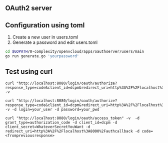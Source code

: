 ## OAuth2 server


## Configuration using toml

 1. Create a new user in users.toml
 2. Generate a password and edit users.toml

```sh
cd $GOPATH/0-complexity/openvcloud/apps/oauthserver/users/main
go run generate.go 'yourpassword'
```

## Test using curl

```
curl "http://localhost:8080/login/oauth/authorize?response_type=code&client_id=dcpm&redirect_uri=http%3A%2F%2Flocalhost%3A1543%2Fauthcallback&scope=dcpm" -v

curl "http://localhost:8080/login/oauth/authorize?response_type=code&client_id=dcpm&redirect_uri=http%3A%2F%2Flocalhost%315430%2Fauthcallback&scope=dcpm" -v -d login=your_user -d password=your_pwd

curl "http://localhost:8080/login/oauth/access_token" -v  -d grant_type=authorization_code -d client_id=dcpm -d client_secret=WhateverSecretYouWant -d redirect_uri=http%3A%2F%2Flocalhost%3A8000%2Fauthcallback -d code=<frompreviousresponse>

```
